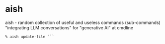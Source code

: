 # aish
aish - random collection of useful and useless commands (sub-commands) "integrating LLM conversations" for "generative AI" at cmdline

```shell
% aish update-file ```